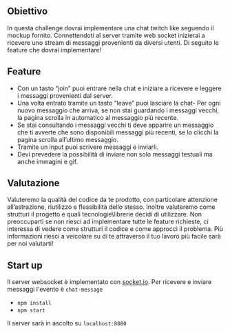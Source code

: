 ## Obiettivo
 In questa challenge dovrai implementare una chat twitch like seguendo il mockup fornito.
Connettendoti al server tramite web socket inizierai a ricevere uno stream di messaggi provenienti da diversi utenti.
Di seguito le feature che dovrai implementare!

## Feature
- Con un tasto “join” puoi entrare nella chat e iniziare a ricevere e leggere i messaggi provenienti dal server.
- Una volta entrato tramite un tasto “leave” puoi lasciare la chat- Per ogni nuovo messaggio che arriva, se non stai guardando i messaggi vecchi, la pagina scrolla in automatico al messaggio più recente.
- Se stai consultando i messaggi vecchi ti deve apparire un messaggio che ti avverte che sono disponibili messaggi più recenti, se lo clicchi la pagina scrolla all’ultimo messaggio.
- Tramite un input puoi scrivere messaggi e inviarli.
- Devi prevedere la possibilità di inviare non solo messaggi testuali ma anche immagini e gif.

## Valutazione
Valuteremo la qualità del codice da te prodotto, con particolare attenzione all’astrazione, riutilizzo e flessibilità dello stesso.
Inoltre valuteremo come strutturi il progetto e quali tecnologie\librerie decidi di utilizzare.
Non preoccuparti se non riesci ad implementare tutte le feature richieste, ci interessa di vedere come strutturi il codice e come approcci il problema. Più informazioni riesci a veicolare su di te attraverso il tuo lavoro più facile sarà per noi valutarti!

## Start up
Il server websocket è implementato con [socket.io](https://socket.io/). Per ricevere e inviare messaggi l'evento è `chat-message`
- `npm install`
- `npm start`

Il server sarà in ascolto su `localhost:8080`